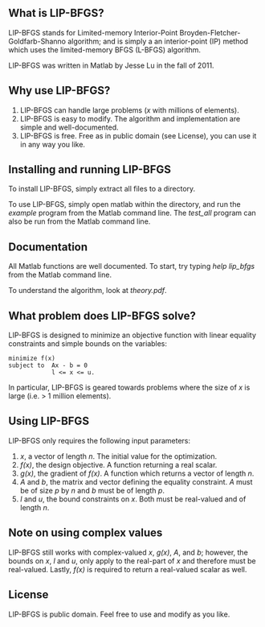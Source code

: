 What is LIP-BFGS?
-----------------

LIP-BFGS stands for Limited-memory Interior-Point 
  Broyden-Fletcher-Goldfarb-Shanno algorithm; 
  and is simply a an interior-point (IP) method which uses the 
  limited-memory BFGS (L-BFGS) algorithm.

LIP-BFGS was written in Matlab by Jesse Lu in the fall of 2011.


Why use LIP-BFGS?
-----------------

1.  LIP-BFGS can handle large problems (_x_ with millions of elements).
1.  LIP-BFGS is easy to modify. 
    The algorithm and implementation are simple and well-documented.
1.  LIP-BFGS is free. 
    Free as in public domain (see License), you can use it in any way you like.


Installing and running LIP-BFGS
-------------------------------

To install LIP-BFGS, simply extract all files to a directory.

To use LIP-BFGS, simply open matlab within the directory, 
  and run the _example_ program from the Matlab command line.
The _test_all_ program can also be run from the Matlab command line.


Documentation
-------------

All Matlab functions are well documented. 
To start, try typing _help lip_bfgs_ from the Matlab command line.

To understand the algorithm, look at _theory.pdf_.


What problem does LIP-BFGS solve?
---------------------------------

LIP-BFGS is designed to minimize an objective function with 
  linear equality constraints and simple bounds on the variables:

    minimize f(x)
    subject to  Ax - b = 0
                l <= x <= u.

In particular, LIP-BFGS is geared towards problems where the size of _x_
  is large (i.e. > 1 million elements).


Using LIP-BFGS
--------------

LIP-BFGS only requires the following input parameters:

1.  _x_, a vector of length _n_. The initial value for the optimization.
1.  _f(x)_, the design objective. A function returning a real scalar.
1.  _g(x)_, the gradient of _f(x)_. 
    A function which returns a vector of length _n_.
1.  _A_ and _b_, the matrix and vector defining the equality constraint.
    _A_ must be of size _p_ by _n_ and _b_ must be of length _p_.
1.  _l_ and _u_, the bound constraints on _x_. 
    Both must be real-valued and of length _n_.


Note on using complex values
----------------------------

LIP-BFGS still works with complex-valued _x_, _g(x)_, _A_, and _b_;
  however, the bounds on _x_, _l_ and _u_, only apply to the real-part of _x_
  and therefore must be real-valued.
Lastly, _f(x)_ is required to return a real-valued scalar as well.


License
-------

LIP-BFGS is public domain. Feel free to use and modify as you like.

